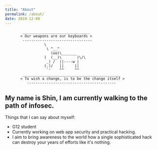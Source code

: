 ```yaml
---
title: "About"
permalink: /about/
date: 2019-12-08
---
```

```
        _______________________________
       < Our weapons are our keyboards >
        --------------------------------
                  \
                   \ ^__^
                     (oo)\_______
                  (  (__)\       )\/\
                   _) /  ||----w |
                  (.)/   ||     ||
                   `'    ^^     ^^
        _____________________________________________
       < To wish a change, is to be the change itself >
          -----------------------------------------

```

## My name is Shin, I am currently walking to the path of infosec.
Things that I can say about myself:
- G12 student
- Currently working on web app security and practical hacking.
- I aim to bring awareness to the world how a single sophisticated hack can destroy your years of efforts like it's nothing.
